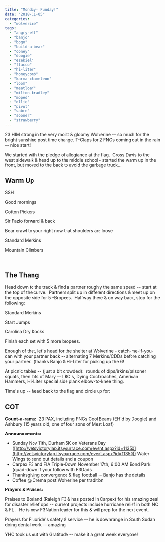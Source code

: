 ```yaml
---
title: "Monday- Funday!"
date: "2018-11-05"
categories: 
  - "wolverine"
tags: 
  - "angry-elf"
  - "banjo"
  - "bogo"
  - "build-a-bear"
  - "coney"
  - "doogie"
  - "ezekiel"
  - "flacco"
  - "hi-liter"
  - "honeycomb"
  - "karma-chameleon"
  - "loom"
  - "meatloaf"
  - "milton-bradley"
  - "moped"
  - "ollie"
  - "pivot"
  - "sabre"
  - "sooner"
  - "strawberry"
---
```


23 HIM strong in the very moist & gloomy Wolverine -- so much for the bright sunshine post time change. T-Claps for 2 FNGs coming out in the rain -- nice start!

We started with the pledge of allegiance at the flag.  Cross Davis to the west sidewalk & head up to the middle school - started the warm up in the front, but moved to the back to avoid the garbage truck...

## Warm Up

SSH

Good mornings

Cotton Pickers

Sir Fazio forward & back

Bear crawl to your right now that shoulders are loose

Standard Merkins

Mountain Climbers

 

## The Thang

Head down to the track & find a partner roughly the same speed -- start at the top of the curve.  Partners split up in different directions & meet up on the opposite side for 5 -Bropees.  Halfway there & on way back, stop for the following:

Standard Merkins

Start Jumps

Carolina Dry Docks

Finish each set with 5 more bropees.

Enough of that, let's head for the shelter at Wolverine - catch-me-if-you-can with your partner back -- alternating 7 Merkins/CDDs before catching your partner.  (thanks Banjo & Hi-Liter for picking up the 6!

At picnic tables -- (just a bit crowded):  rounds of dips/irkins/prisoner squats, then lots of Mary -- LBC's, Dying Cockroaches, American Hammers, Hi-Liter special side plank elbow-to-knee thing.

Time's up -- head back to the flag and circle up for:

## COT

**Count-a-rama:**  23 PAX, including FNGs Cool Beans (EH'd by Doogie) and Ashbury (15 years old, one of four sons of Meat Loaf)

**Announcements:**

- Sunday Nov 11th, Durham 5K on Veterans Day ([http://vetsvictorylap.itsyourrace.com/event.aspx?id=11350](http://vetsvictorylap.itsyourrace.com/event.aspx?id=11350)) Water Wings to send out details and a coupon
- Carpex F3 and FIA Triple-Down November 17th, 6:00 AM Bond Park (quad-down if your follow with F3Dads
- Thanksgiving convergence & flag football -- Banjo has the details
- Coffee @ Crema post Wolverine per tradition

**Prayers & Praises:**

Praises to Borland (Raleigh F3 & has posted in Carpex) for his amazing zeal for disaster relief ops -- current projects include hurricane relief in both NC & FL .  He is now F3Nation leader for this & will prep for the next event.

Prayers for Fluoride's safety & service -- he is downrange in South Sudan doing dental work -- amazing!

YHC took us out with Gratitude -- make it a great week everyone!
